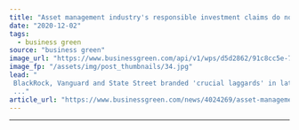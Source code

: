 ```yaml
---
title: "Asset management industry's responsible investment claims do not match its voting record"
date: "2020-12-02"
tags: 
  - business green
source: "business green"
image_url: "https://www.businessgreen.com/api/v1/wps/d5d2862/91c8cc5e-7eeb-4bf3-a68a-040b747a362c/2/coal-power-plant-china-185x114.jpg"
image_fp: "/assets/img/post_thumbnails/34.jpg"
lead: "
 BlackRock, Vanguard and State Street branded 'crucial laggards' in latest ShareAction report
 ..."
article_url: "https://www.businessgreen.com/news/4024269/asset-management-industry-responsible-investment-claims-match-voting-record"
---
```


---
